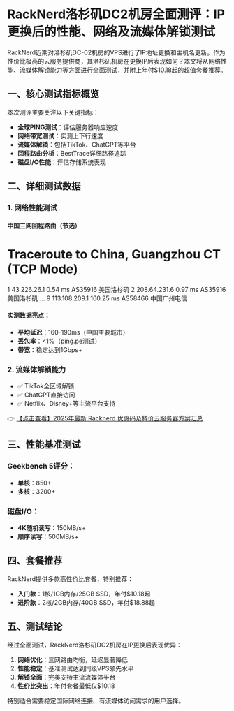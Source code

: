 # RackNerd洛杉矶DC2机房全面测评：IP更换后的性能、网络及流媒体解锁测试

RackNerd近期对洛杉矶DC-02机房的VPS进行了IP地址更换和主机名更新。作为性价比极高的云服务提供商，其洛杉矶机房在更换IP后表现如何？本文将从网络性能、流媒体解锁能力等方面进行全面测试，并附上年付$10.18起的超值套餐推荐。

## 一、核心测试指标概览

本次测评主要关注以下关键指标：
- **全球PING测试**：评估服务器响应速度
- **网络带宽测试**：实测上下行速度
- **流媒体解锁**：包括TikTok、ChatGPT等平台
- **回程路由分析**：BestTrace详细路径追踪
- **磁盘I/O性能**：评估存储系统表现

## 二、详细测试数据

### 1. 网络性能测试

#### 中国三网回程路由（节选）

Traceroute to China, Guangzhou CT (TCP Mode)
============================================
1  43.226.26.1  0.54 ms  AS35916  美国洛杉矶
2  208.64.231.6  0.97 ms  AS35916  美国洛杉矶
...
9  113.108.209.1  160.25 ms  AS58466  中国广州电信

#### 实测数据亮点：
- **平均延迟**：160-190ms（中国主要城市）
- **丢包率**：<1%（ping.pe测试）
- **带宽**：稳定达到1Gbps+

### 2. 流媒体解锁能力
- ✅ TikTok全区域解锁
- ✅ ChatGPT直接访问
- ✅ Netflix、Disney+等主流平台支持

👉 [【点击查看】2025年最新 Racknerd 优惠码及特价云服务器方案汇总](https://bit.ly/Rack_Nerd)

## 三、性能基准测试

### Geekbench 5评分：
- **单核**：850+
- **多核**：3200+

### 磁盘I/O：
- **4K随机读写**：150MB/s+
- **顺序读写**：500MB/s+

## 四、套餐推荐

RackNerd提供多款高性价比套餐，特别推荐：
- **入门款**：1核/1GB内存/25GB SSD，年付$10.18起
- **进阶款**：2核/2GB内存/40GB SSD，年付$18.88起

## 五、测试结论

经过全面测试，RackNerd洛杉矶DC2机房在IP更换后表现优异：
1. **网络优化**：三网路由均衡，延迟显著降低
2. **性能稳定**：基准测试达到同级VPS领先水平
3. **解锁全面**：完美支持主流流媒体平台
4. **性价比突出**：年付套餐最低仅$10.18

特别适合需要稳定国际网络连接、有流媒体访问需求的用户选择。